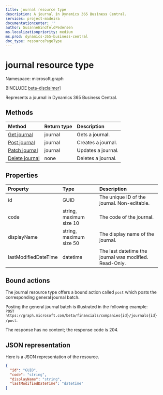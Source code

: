 ```yaml
---
title: journal resource type
description: A journal in Dynamics 365 Business Central.
services: project-madeira
documentationcenter: ''
author: SusanneWindfeldPedersen
ms.localizationpriority: medium
ms.prod: dynamics-365-business-central
doc_type: resourcePageType
---
```


# journal resource type

Namespace: microsoft.graph

[!INCLUDE [beta-disclaimer](../../includes/beta-disclaimer.md)]

Represents a journal in Dynamics 365 Business Central.

## Methods

| Method                                              | Return type | Description        |
| :-------------------------------------------------- | :---------- | :----------------- |
| [Get journal](../api/dynamics-journal-get.md)       | journal     | Gets a journal.    |
| [Post journal](../api/dynamics-create-journal.md)   | journal     | Creates a journal. |
| [Patch journal](../api/dynamics-journal-update.md)  | journal     | Updates a journal. |
| [Delete journal](../api/dynamics-journal-delete.md) | none        | Deletes a journal. |

## Properties

| Property             | Type                    | Description                                            |
| :------------------- | :---------------------- | :----------------------------------------------------- |
| id                   | GUID                    | The unique ID of the journal. Non-editable.            |
| code                 | string, maximum size 10 | The code of the journal.                               |
| displayName          | string, maximum size 50 | The display name of the journal.                       |
| lastModifiedDateTime | datetime                | The last datetime the journal was modified. Read-Only. |

## Bound actions

The journal resource type offers a bound action called `post` which posts the corresponding general journal batch.

Posting the general journal batch is illustrated in the following example:  
`POST https://graph.microsoft.com/beta/financials/companies{id}/journals{id}/post`.

The response has no content; the response code is 204.

## JSON representation

Here is a JSON representation of the resource.

```json
{
  "id": "GUID",
  "code": "string",
  "displayName": "string",
  "lastModifiedDateTime": "datetime"
}
```
